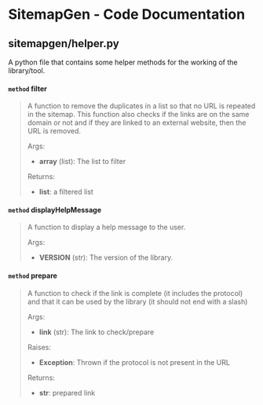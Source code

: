 # SitemapGen - Code Documentation

## sitemapgen/helper.py
A python file that contains some helper methods for the working of the library/tool. 

#### `method` filter
>A function to remove the duplicates in a list so that no URL is repeated in the sitemap.
>	This function also checks if the links are on the same domain or not and if they are linked to an external website, then the URL is removed.  
>
> Args:
> - **array** (list): The list to filter
>
> Returns:
> - **list**: a filtered list

#### `method` displayHelpMessage
> A function to display a help message to the user.
>	
> Args:  
> - **VERSION** (str): The version of the library.

#### `method` prepare
> A function to check if the link is complete (it includes the protocol) and that it can be used by the library (it should not end with a slash)
>
>
> Args:
> - **link** (str): The link to check/prepare
>
> Raises:
> - **Exception**: Thrown if the protocol is not present in the URL 
>
> Returns:
> - **str**: prepared link